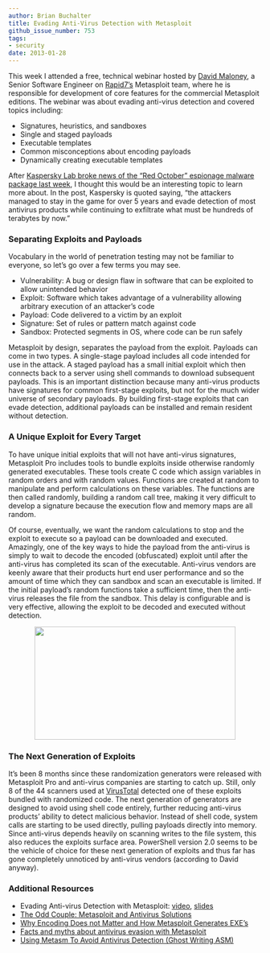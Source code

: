 ```yaml
---
author: Brian Buchalter
title: Evading Anti-Virus Detection with Metasploit
github_issue_number: 753
tags:
- security
date: 2013-01-28
---
```


This week I attended a free, technical webinar hosted by [David Maloney](https://twitter.com/TheLightCosine), a Senior Software Engineer on [Rapid7’s](https://www.rapid7.com/company/) Metasploit team, where he is responsible for development of core features for the commercial Metasploit editions. The webinar was about evading anti-virus detection and covered topics including:

- Signatures, heuristics, and sandboxes
- Single and staged payloads
- Executable templates
- Common misconceptions about encoding payloads
- Dynamically creating executable templates

After [Kaspersky Lab broke news of the “Red October” espionage malware package last week](https://threatpost.com/en_us/blogs/rocra-espionage-malware-campaign-uncovered-after-five-years-activity-011413), I thought this would be an interesting topic to learn more about. In the post, Kaspersky is quoted saying, “the attackers managed to stay in the game for over 5 years and evade detection of most antivirus products while continuing to exfiltrate what must be hundreds of terabytes by now.”

### Separating Exploits and Payloads

Vocabulary in the world of penetration testing may not be familiar to everyone, so let’s go over a few terms you may see.

- Vulnerability: A bug or design flaw in software that can be exploited to allow unintended behavior
- Exploit: Software which takes advantage of a vulnerability allowing arbitrary execution of an attacker’s code
- Payload: Code delivered to a victim by an exploit
- Signature: Set of rules or pattern match against code
- Sandbox: Protected segments in OS, where code can be run safely

Metasploit by design, separates the payload from the exploit. Payloads can come in two types. A single-stage payload includes all code intended for use in the attack. A staged payload has a small initial exploit which then connects back to a server using shell commands to download subsequent payloads. This is an important distinction because many anti-virus products have signatures for common first-stage exploits, but not for the much wider universe of secondary payloads. By building first-stage exploits that can evade detection, additional payloads can be installed and remain resident without detection.

### A Unique Exploit for Every Target

To have unique initial exploits that will not have anti-virus signatures, Metasploit Pro includes tools to bundle exploits inside otherwise randomly generated executables. These tools create C code which assign variables in random orders and with random values. Functions are created at random to manipulate and perform calculations on these variables. The functions are then called randomly, building a random call tree, making it very difficult to develop a signature because the execution flow and memory maps are all random.

Of course, eventually, we want the random calculations to stop and the exploit to execute so a payload can be downloaded and executed. Amazingly, one of the key ways to hide the payload from the anti-virus is simply to wait to decode the encoded (obfuscated) exploit until after the anti-virus has completed its scan of the executable. Anti-virus vendors are keenly aware that their products hurt end user performance and so the amount of time which they can sandbox and scan an executable is limited. If the initial payload’s random functions take a sufficient time, then the anti-virus releases the file from the sandbox. This delay is configurable and is very effective, allowing the exploit to be decoded and executed without detection.

<div class="separator" style="clear: both; text-align: center;">
<a href="/blog/2013/01/evading-anti-virus-metasploit/image-0-big.png" imageanchor="1" style="margin-left:1em; margin-right:1em"><img border="0" height="225" src="/blog/2013/01/evading-anti-virus-metasploit/image-0.png" width="400"/></a></div>

### The Next Generation of Exploits

It’s been 8 months since these randomization generators were released with Metasploit Pro and anti-virus companies are starting to catch up. Still, only 8 of the 44 scanners used at [VirusTotal](https://www.virustotal.com/about/) detected one of these exploits bundled with randomized code. The next generation of generators are designed to avoid using shell code entirely, further reducing anti-virus products’ ability to detect malicious behavior. Instead of shell code, system calls are starting to be used directly, pulling payloads directly into memory. Since anti-virus depends heavily on scanning writes to the file system, this also reduces the exploits surface area. PowerShell version 2.0 seems to be the vehicle of choice for these next generation of exploits and thus far has gone completely unnoticed by anti-virus vendors (according to David anyway).

### Additional Resources

- Evading Anti-virus Detection with Metasploit: [video](https://information.rapid7.com/evading-anti-virus-detection-with-metasploit-video-page.html), [slides](https://information.rapid7.com/rs/rapid7/images/Evading%20Antivirus%20Metasploit%20Webcast.pdf)
- [The Odd Couple: Metasploit and Antivirus Solutions](https://community.rapid7.com/community/metasploit/blog/2012/12/14/the-odd-couple-metasploit-and-antivirus-solutions)
- [Why Encoding Does not Matter and How Metasploit Generates EXE’s](https://www.scriptjunkie.us/2011/04/why-encoding-does-not-matter-and-how-metasploit-generates-exes/)
- [Facts and myths about antivirus evasion with Metasploit](https://schierlm.users.sourceforge.net/avevasion.html)
- [Using Metasm To Avoid Antivirus Detection (Ghost Writing ASM)](https://www.pentestgeek.com/penetration-testing/using-metasm-to-avoid-antivirus-detection-ghost-writing-asm)
